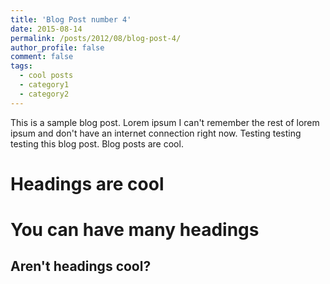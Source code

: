 ```yaml
---
title: 'Blog Post number 4'
date: 2015-08-14
permalink: /posts/2012/08/blog-post-4/
author_profile: false
comment: false
tags:
  - cool posts
  - category1
  - category2
---
```


This is a sample blog post. Lorem ipsum I can't remember the rest of lorem ipsum and don't have an internet connection right now. Testing testing testing this blog post. Blog posts are cool.

Headings are cool
======

You can have many headings
======

Aren't headings cool?
------